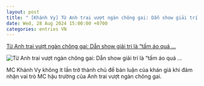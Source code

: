 ```yaml
---
layout: post
title: " [Khánh Vy] Từ Anh trai vượt ngàn chông gai: Dẫn show giải trí là “tấm áo quá ..."
date: Wed, 28 Aug 2024 15:00:00 +0700
categories: entries VN
---
```

[Từ Anh trai vượt ngàn chông gai: Dẫn show giải trí là “tấm áo quá ...](https://doisongphapluat.com.vn/tu-anh-trai-vuot-ngan-chong-gai-dan-show-giai-tri-la-tam-ao-qua-rong-voi-khanh-vy-a640769.html)

![Từ Anh trai vượt ngàn chông gai: Dẫn show giải trí là “tấm áo quá ...](http://cdn-i.doisongphapluat.com.vn/resize/1IJCJ0lMm0IDxzMtqgqb7Q2/upload/2024/08/28/tu-anh-trai-vuot-ngan-chong-gai-dan-show-giai-tri-la-tam-ao-qua-rong-voi-khanh-vy-15225624.jpg)

MC Khánh Vy không ít lần trở thành chủ đề bàn luận của khán giả khi đảm nhận vai trò MC hậu trường của Anh trai vượt ngàn chông gai.

